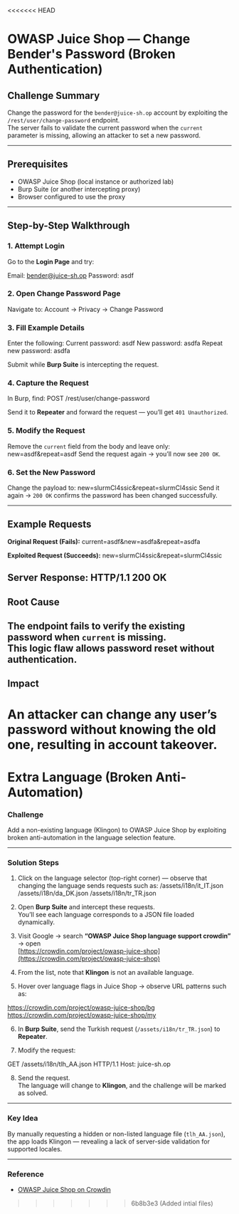 <<<<<<< HEAD
# OWASP Juice Shop — Change Bender's Password (Broken Authentication)

##  Challenge Summary
Change the password for the `bender@juice-sh.op` account by exploiting the `/rest/user/change-password` endpoint.  
The server fails to validate the current password when the `current` parameter is missing, allowing an attacker to set a new password.

---

##  Prerequisites
- OWASP Juice Shop (local instance or authorized lab)
- Burp Suite (or another intercepting proxy)
- Browser configured to use the proxy

---

##  Step-by-Step Walkthrough

### 1. Attempt Login
Go to the **Login Page** and try:

Email: bender@juice-sh.op
Password: asdf


### 2. Open Change Password Page
Navigate to:
Account → Privacy → Change Password

### 3. Fill Example Details
Enter the following:
Current password: asdf
New password: asdfa
Repeat new password: asdfa

Submit while **Burp Suite** is intercepting the request.

### 4. Capture the Request
In Burp, find:
POST /rest/user/change-password

Send it to **Repeater** and forward the request — you’ll get `401 Unauthorized`.

### 5. Modify the Request
Remove the `current` field from the body and leave only:
new=asdf&repeat=asdf
Send the request again → you’ll now see `200 OK`.

### 6. Set the New Password
Change the payload to:
new=slurmCl4ssic&repeat=slurmCl4ssic
Send it again → `200 OK` confirms the password has been changed successfully.

---

##  Example Requests

**Original Request (Fails):**
current=asdf&new=asdfa&repeat=asdfa


**Exploited Request (Succeeds):**
new=slurmCl4ssic&repeat=slurmCl4ssic

**Server Response:**
HTTP/1.1 200 OK
---
##  Root Cause
The endpoint fails to verify the existing password when `current` is missing.  
This logic flaw allows password reset without authentication.
---
##  Impact
An attacker can change any user’s password without knowing the old one, resulting in **account takeover**.
=======
# Extra Language (Broken Anti-Automation)

### Challenge
Add a non-existing language (Klingon) to OWASP Juice Shop by exploiting broken anti-automation in the language selection feature.

---

### Solution Steps

1. Click on the language selector (top-right corner) — observe that changing the language sends requests such as:
/assets/i18n/it_IT.json
/assets/i18n/da_DK.json
/assets/i18n/tr_TR.json

2. Open **Burp Suite** and intercept these requests.  
You’ll see each language corresponds to a JSON file loaded dynamically.

3. Visit Google → search **“OWASP Juice Shop language support crowdin”** → open  
[https://crowdin.com/project/owasp-juice-shop](https://crowdin.com/project/owasp-juice-shop)

4. From the list, note that **Klingon** is not an available language.

5. Hover over language flags in Juice Shop → observe URL patterns such as:

https://crowdin.com/project/owasp-juice-shop/bg
https://crowdin.com/project/owasp-juice-shop/my

6. In **Burp Suite**, send the Turkish request (`/assets/i18n/tr_TR.json`) to **Repeater**.

7. Modify the request:

GET /assets/i18n/tlh_AA.json HTTP/1.1
Host: juice-sh.op

8. Send the request.  
The language will change to **Klingon**, and the challenge will be marked as solved.

---

### Key Idea
By manually requesting a hidden or non-listed language file (`tlh_AA.json`), the app loads Klingon — revealing a lack of server-side validation for supported locales.

---

### Reference
- [OWASP Juice Shop on Crowdin](https://crowdin.com/project/owasp-juice-shop)
>>>>>>> 6b8b3e3 (Added intial files)
